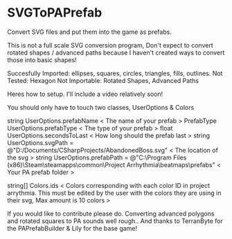 # SVGToPAPrefab
 Convert SVG files and put them into the game as prefabs.
 
 This is not a full scale SVG conversion program, Don't expect to convert rotated shapes / advanced paths because I haven't created ways to   convert those into basic shapes!
 
 Succesfully Imported: ellipses, squares, circles, triangles, fills, outlines.
  Not Tested: Hexagon
   Not Importable: Rotated Shapes, Advanced Paths
 
 Heres how to setup. I'll include a video relatively soon!
 
 You should only have to touch two classes, UserOptions & Colors
 
 string UserOptions.prefabName < The name of your prefab >
  PrefabType UserOptions.prefabType < The type of your prefab >
   float UserOptions.secondsToLast < How long should the prefab last >
    string UserOptions.svgPath = @"D:/Documents/CSharpProjects/AbandonedBoss.svg" < The location of the svg >
     string UserOptions.prefabPath = @"C:\Program Files (x86)\Steam\steamapps\common\Project Arrhythmia\beatmaps\prefabs" < Your PA prefab folder >
    
string[] Colors.ids < Colors corresponding with each color ID in project arrythmia. This must be edited by the user with the colors they are using in their svg, Max amount is 10 colors >

If you would like to contribute please do. Converting advanced polygons and rotated squares to PA sounds well rough..
 And thanks to TerranByte for the PAPrefabBuilder & Lily for the base game!
        
